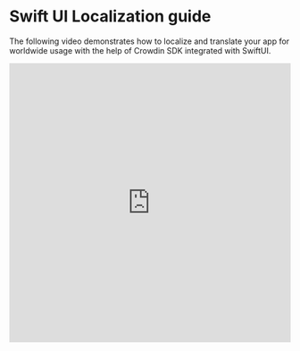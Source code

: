 # Swift UI Localization guide

The following video demonstrates how to localize and translate your app for worldwide usage with the help of Crowdin SDK integrated with SwiftUI.

<iframe width="100%" height="500px" src="https://www.youtube.com/embed/5eAeZqUHUxM" frameborder="0" allow="autoplay; encrypted-media" allowfullscreen=""></iframe>
